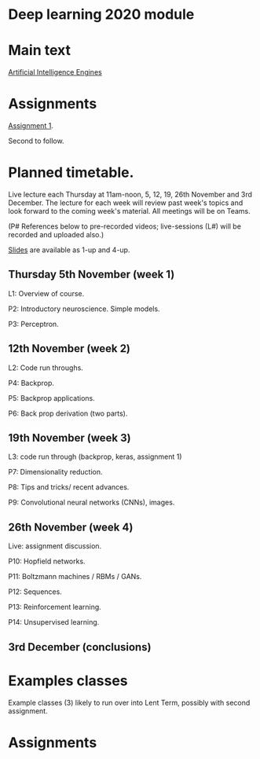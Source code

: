 # Deep learning 2020 module


# Main text

[Artificial Intelligence Engines](http://jim-stone.staff.shef.ac.uk/AIEngines/index.html)

# Assignments

[Assignment 1](dla1_2020.pdf).

Second to follow.

# Planned timetable.

Live lecture each Thursday at 11am-noon, 5, 12, 19, 26th November and
3rd December.  The lecture for each week will review past week's
topics and look forward to the coming week's material.  All meetings
will be on Teams.

(P# References below to pre-recorded videos; live-sessions (L#) will
be recorded and uploaded also.)

[Slides](slides) are available as 1-up and 4-up.

## Thursday 5th November  (week 1)

L1: Overview of course. 

P2: Introductory neuroscience.  Simple models.

P3: Perceptron.


## 12th November (week 2)

L2: Code run throughs.

P4: Backprop.

P5: Backprop applications.

P6: Back prop derivation (two parts).

## 19th November (week 3)

L3: code run through (backprop, keras, assignment 1)

P7: Dimensionality reduction.

P8: Tips and tricks/ recent advances.

P9: Convolutional neural networks (CNNs), images.


## 26th November (week 4)

Live: assignment discussion.

P10: Hopfield networks.

P11: Boltzmann machines / RBMs / GANs.

P12: Sequences.

P13: Reinforcement learning.

P14: Unsupervised learning.

## 3rd December (conclusions)

# Examples classes

Example classes (3) likely to run over into Lent Term, possibly with
second assignment.

# Assignments

